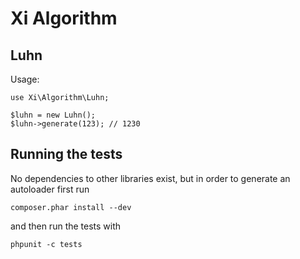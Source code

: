 # Xi Algorithm

## Luhn

Usage:

```
use Xi\Algorithm\Luhn;

$luhn = new Luhn();
$luhn->generate(123); // 1230
```

## Running the tests

No dependencies to other libraries exist, but in order to generate an autoloader
first run

```
composer.phar install --dev
```

and then run the tests with

```
phpunit -c tests
```
